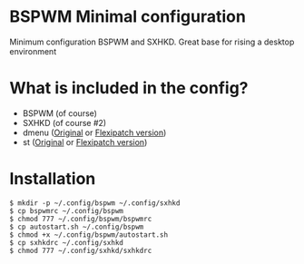 # BSPWM Minimal configuration
Minimum configuration BSPWM and SXHKD. Great base for rising a desktop environment

# What is included in the config?
- BSPWM (of course)
- SXHKD (of course #2)
- dmenu ([Original](https://tools.suckless.org/dmenu/) or [Flexipatch version](https://github.com/bakkeby/dmenu-flexipatch))
- st ([Original](https://st.suckless.org/) or [Flexipatch version](https://github.com/bakkeby/st-flexipatch))

# Installation
```
$ mkdir -p ~/.config/bspwm ~/.config/sxhkd
$ cp bspwmrc ~/.config/bspwm
$ chmod 777 ~/.config/bspwm/bspwmrc
$ cp autostart.sh ~/.config/bspwm
$ chmod +x ~/.config/bspwm/autostart.sh
$ cp sxhkdrc ~/.config/sxhkd
$ chmod 777 ~/.config/sxhkd/sxhkdrc
```
